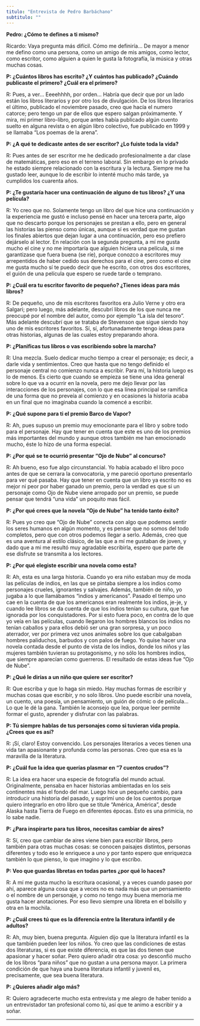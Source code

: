 ```yaml
---
titulo: "Entrevista de Pedro Barbáchano"
subtitulo: ""
---
```

**Pedro: ¿Cómo te defines a ti mismo?**

Ricardo: Vaya pregunta más difícil. Cómo me definiría… De mayor a menor me
defino como una persona, como un amigo de mis amigos, como lector, como
escritor, como alguien a quien le gusta la fotografía, la música y otras
muchas cosas.

**P: ¿Cuántos libros has escrito? ¿Y  cuántos has publicado? ¿Cuándo publicaste
el primero? ¿Cuál era el primero?**

R: Pues, a ver… Eeeehhhh, por orden… Habría que decir que por un lado están
los libros literarios y por otro los de divulgación. De los libros literarios
el último, publicado el noviembre pasado, creo que hacía el numero catorce;
pero tengo un par de ellos que espero salgan próximamente. Y mira, mi primer
libro-libro, porque antes había publicado algún cuento suelto en alguna
revista o en algún libro colectivo, fue publicado en 1999 y se llamaba “Los
poemas de la arena”.

**P: ¿A qué te dedicaste antes de ser escritor? ¿Lo fuiste toda la vida?**

R: Pues antes de ser escritor me he dedicado profesionalmente a dar clase de
matemáticas, pero eso en el terreno laboral. Sin embargo en lo privado he
estado siempre relacionado con la escritura y la lectura. Siempre me ha
gustado leer, aunque lo de escribir lo intenté mucho más tarde, ya cumplidos
los cuarenta años.

**P: ¿Te gustaría hacer una continuación de alguno de tus libros? ¿Y una
película?**

R: Yo creo que no. Solamente tengo un libro del que hice una continuación y
la experiencia me gustó e incluso pensé en hacer una tercera parte, algo que
no descarto porque los personajes se prestan a ello, pero en general las
historias las pienso como únicas, aunque sí es verdad que me gustan los
finales abiertos que dejan lugar a una continuación, pero eso prefiero
dejárselo al lector. En relación con la segunda pregunta, a mí me gusta mucho
el cine y no me importaría que alguien hiciera una película, si me
garantizase que fuera buena (se ríe), porque conozco a escritores muy
arrepentidos de haber cedido sus derechos para el cine, pero como el cine me
gusta mucho sí te puedo decir que he escrito, con otros dos escritores, el
guión de una película que espero se ruede tarde o temprano.

**P: ¿Cuál era tu escritor favorito de pequeño? ¿Tienes ideas para más
libros?**

R: De pequeño, uno de mis escritores favoritos era Julio Verne y otro era
Salgari; pero luego, más adelante, descubrí libros de los que nunca me
preocupé por el nombre del autor, como por ejemplo “La isla del tesoro”. Más
adelante descubrí que se trataba de Stevenson que sigue siendo hoy uno de mis
escritores favoritos. Sí, sí, afortunadamente tengo ideas para otras
historias, algunas de las cuales estoy preparando ahora.

**P: ¿Planificas tus libros o vas escribiendo sobre la marcha?**

R: Una mezcla. Suelo dedicar mucho tiempo a crear el personaje; es decir, a
darle vida y sentimientos. Creo que hasta que no tengo definido el personaje
central no comienzo nunca a escribir. Para mí, la historia luego es lo de
menos. Es cierto que cuando se empieza se tiene una idea general sobre lo que
va a ocurrir en la novela, pero me dejo llevar por las interacciones de los
personajes, con lo que esa línea principal se ramifica de una forma que no
preveía al comienzo y en ocasiones la historia acaba en un final que no
imaginaba cuando la comencé a escribir.

**P: ¿Qué supone para ti el premio Barco de Vapor?**

R: Ah, pues supuso un premio muy emocionante para el libro y sobre todo para
el personaje. Hay que tener en cuenta que este es uno de los premios más
importantes del mundo y aunque otros también me han emocionado mucho, éste lo
hizo de una forma especial.

**P: ¿Por qué se te ocurrió presentar “Ojo de Nube” al concurso?**

R: Ah bueno, eso fue algo circunstancial. Yo había acabado el libro poco
antes de que se cerrara la convocatoria, y me pareció oportuno presentarlo
para ver qué pasaba. Hay que tener en cuenta que un libro ya escrito no es
mejor ni peor por haber ganado un premio, pero la verdad es que si un
personaje como Ojo de Nube viene arropado por un premio, se puede pensar que
tendrá “una vida” un poquito mas fácil.

**P: ¿Por qué crees que la novela “Ojo de Nube” ha tenido tanto éxito?**

R: Pues yo creo que “Ojo de Nube” conecta con algo que podemos sentir los
seres humanos en algún momento, y es pensar que no somos del todo completos,
pero que con otros podemos llegar a serlo. Además, creo que es una aventura
al estilo clásico, de las que a mí me gustaban de joven, y dado que a mi me
resultó muy agradable escribirla, espero que parte de ese disfrute se
transmita a los lectores.

**P: ¿Por qué elegiste escribir una novela como esta?**

R: Ah, esta es una larga historia. Cuando yo era niño estaban muy de moda las
películas de indios, en las que se pintaba siempre a los indios como
personajes crueles, ignorantes y salvajes. Además, también de niño, yo jugaba
a lo que llamábamos “indios y americanos”. Pasado el tiempo uno cae en la
cuenta de que los americanos eran realmente los indios, je-je, y cuando lee
libros se da cuenta de que los indios tenían su cultura, que fue ignorada por
los conquistadores. Por si esto fuera poco, en contra de lo que yo veía en
las películas, cuando llegaron los hombres blancos los indios no tenían
caballos y para ellos debió ser una gran sorpresa, y un poco aterrador, ver
por primera vez unos animales sobre los que cabalgaban hombres paliduchos,
barbudos y con palos de fuego. Yo quise hacer una novela contada desde el
punto de vista de los indios, donde los niños y las mujeres también tuvieran
su protagonismo, y no sólo los hombres indios, que siempre aparecían como
guerreros. El resultado de estas ideas fue “Ojo de Nube”.

**P: ¿Qué le dirías a un niño que quiere ser escritor?**

R: Que escriba y que lo haga sin miedo. Hay muchas formas de escribir y
muchas cosas que escribir, y no solo libros. Uno puede escribir una novela,
un cuento, una poesía, un pensamiento, un guión de cómic o de película… Lo
que le dé la gana. También le aconsejo que lea, porque leer permite formar el
gusto, aprender y disfrutar con las palabras.

**P: Tú siempre hablas de tus personajes como si tuvieran vida propia. ¿Crees
que es así?**

R: ¡Sí, claro! Estoy convencido. Los personajes literarios a veces tienen una
vida tan apasionante y profunda como las personas. Creo que esa es la
maravilla de la literatura.

**P: ¿Cuál fue la idea que querías plasmar en “7 cuentos crudos”?**

R: La idea era hacer una especie de fotografía del mundo actual.
Originalmente, pensaba en hacer historias ambientadas en los seis continentes
más el fondo del mar. Luego hice un pequeño cambio, para introducir una
historia del pasado, y suprimí uno de los cuentos porque quiero integrarlo en
otro libro que se titule “América, América”, desde Alaska hasta Tierra de
Fuego en diferentes épocas. Esto es una primicia, no lo sabe nadie.

**P: ¿Para inspirarte para tus libros, necesitas cambiar de aires?**

R: Sí, creo que cambiar de aires viene bien para escribir libros, pero
también para otras muchas cosas: se conocen paisajes distintos, personas
diferentes y todo eso le enriquece a uno y por tanto espero que enriquezca
también lo que pienso, lo que imagino y lo que escribo.

**P: Veo que guardas libretas en todas partes ¿por qué lo haces?**

R: A mí me gusta mucho la escritura ocasional, y a veces cuando paseo por
ahí, aparece alguna cosa que a veces no es nada más que un pensamiento o el
nombre de un personaje, y como no tengo muy buena memoria me gusta hacer
anotaciones. Por eso llevo siempre una libreta en el bolsillo y otra en la
mochila.

**P: ¿Cuál crees tú que es la diferencia entre la literatura infantil y de
adultos?**

R: Ah, muy bien, buena pregunta. Alguien dijo que la literatura infantil es
la que también pueden leer los niños. Yo creo que las condiciones de estas
dos literaturas, si es que existe diferencia, es que las dos tienen que
apasionar y hacer soñar. Pero quiero añadir otra cosa: yo desconfió mucho de
los libros “para niños” que no gustan a una persona mayor. La primera
condición de que haya una buena literatura infantil y juvenil es,
precisamente, que sea buena literatura.

**P: ¿Quieres añadir algo más?**

R: Quiero agradecerte mucho esta entrevista y me alegro de haber tenido a un
entrevistador tan profesional como tú, así que te animo a escribir y a soñar.

* * *
